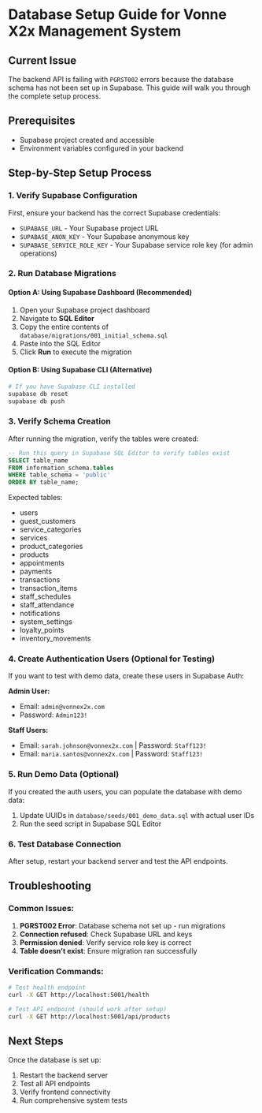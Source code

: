 # Database Setup Guide for Vonne X2x Management System

## Current Issue
The backend API is failing with `PGRST002` errors because the database schema has not been set up in Supabase. This guide will walk you through the complete setup process.

## Prerequisites
- Supabase project created and accessible
- Environment variables configured in your backend

## Step-by-Step Setup Process

### 1. Verify Supabase Configuration
First, ensure your backend has the correct Supabase credentials:
- `SUPABASE_URL` - Your Supabase project URL
- `SUPABASE_ANON_KEY` - Your Supabase anonymous key
- `SUPABASE_SERVICE_ROLE_KEY` - Your Supabase service role key (for admin operations)

### 2. Run Database Migrations

#### Option A: Using Supabase Dashboard (Recommended)
1. Open your Supabase project dashboard
2. Navigate to **SQL Editor**
3. Copy the entire contents of `database/migrations/001_initial_schema.sql`
4. Paste into the SQL Editor
5. Click **Run** to execute the migration

#### Option B: Using Supabase CLI (Alternative)
```bash
# If you have Supabase CLI installed
supabase db reset
supabase db push
```

### 3. Verify Schema Creation
After running the migration, verify the tables were created:

```sql
-- Run this query in Supabase SQL Editor to verify tables exist
SELECT table_name 
FROM information_schema.tables 
WHERE table_schema = 'public' 
ORDER BY table_name;
```

Expected tables:
- users
- guest_customers
- service_categories
- services
- product_categories
- products
- appointments
- payments
- transactions
- transaction_items
- staff_schedules
- staff_attendance
- notifications
- system_settings
- loyalty_points
- inventory_movements

### 4. Create Authentication Users (Optional for Testing)
If you want to test with demo data, create these users in Supabase Auth:

**Admin User:**
- Email: `admin@vonnex2x.com`
- Password: `Admin123!`

**Staff Users:**
- Email: `sarah.johnson@vonnex2x.com` | Password: `Staff123!`
- Email: `maria.santos@vonnex2x.com` | Password: `Staff123!`

### 5. Run Demo Data (Optional)
If you created the auth users, you can populate the database with demo data:
1. Update UUIDs in `database/seeds/001_demo_data.sql` with actual user IDs
2. Run the seed script in Supabase SQL Editor

### 6. Test Database Connection
After setup, restart your backend server and test the API endpoints.

## Troubleshooting

### Common Issues:
1. **PGRST002 Error**: Database schema not set up - run migrations
2. **Connection refused**: Check Supabase URL and keys
3. **Permission denied**: Verify service role key is correct
4. **Table doesn't exist**: Ensure migration ran successfully

### Verification Commands:
```bash
# Test health endpoint
curl -X GET http://localhost:5001/health

# Test API endpoint (should work after setup)
curl -X GET http://localhost:5001/api/products
```

## Next Steps
Once the database is set up:
1. Restart the backend server
2. Test all API endpoints
3. Verify frontend connectivity
4. Run comprehensive system tests